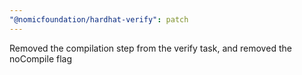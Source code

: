 ```yaml
---
"@nomicfoundation/hardhat-verify": patch
---
```


Removed the compilation step from the verify task, and removed the noCompile flag
